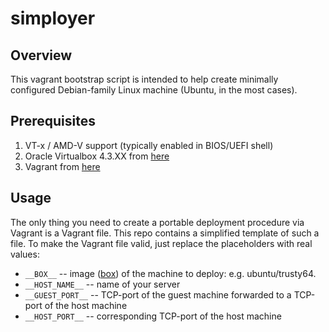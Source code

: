 simployer
=========

## Overview

This vagrant bootstrap script is intended to help create minimally configured Debian-family Linux machine (Ubuntu, in the most cases).

## Prerequisites
  
  1. VT-x / AMD-V support (typically enabled in BIOS/UEFI shell)
  2. Oracle Virtualbox 4.3.XX from [here](https://www.virtualbox.org/wiki/Downloads)
  3. Vagrant from [here](https://www.vagrantup.com/downloads.html)

## Usage

The only thing you need to create a portable deployment procedure via Vagrant is a Vagrant file. This repo contains a simplified template of such a file.
To make the Vagrant file valid, just replace the placeholders with real values:

* `__BOX__` -- image ([box](https://docs.vagrantup.com/v2/boxes.html)) of the machine to deploy: e.g. ubuntu/trusty64.
* `__HOST_NAME__` -- name of your server
* `__GUEST_PORT__` -- TCP-port of the guest machine forwarded to a TCP-port of the host machine
* `__HOST_PORT__` -- corresponding TCP-port of the host machine
